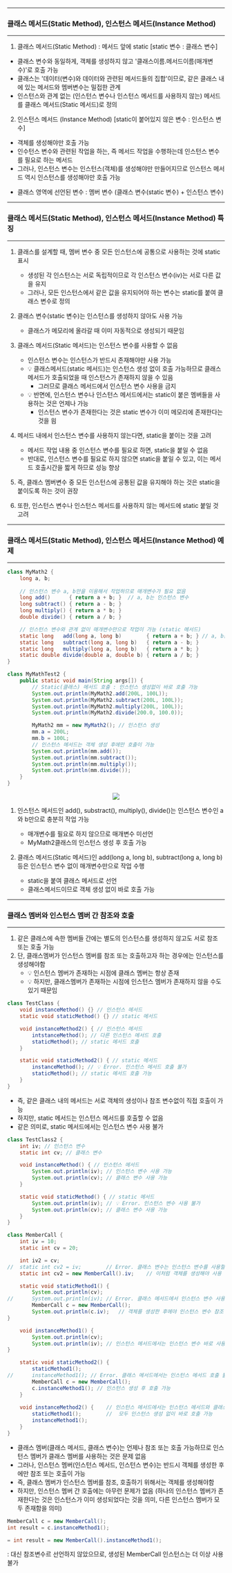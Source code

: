 -----
### 클래스 메서드(Static Method), 인스턴스 메서드(Instance Method)
-----
1. 클래스 메서드(Static Method) : 메서드 앞에 static [static 변수 : 클래스 변수]
  - 클래스 변수와 동일하게, 객체를 생성하지 않고 '클래스이름.메서드이름(매개변수)'로 호출 가능
  - 클래스는 '데이터(변수)와 데이터와 관련된 메서드들의 집합'이므로, 같은 클래스 내에 있는 메서드와 멤버변수는 밀접한 관계
  - 인스턴스와 관계 없는 (인스턴스 변수나 인스턴스 메서드를 사용하지 않는) 메서드를 클래스 메서드(Static 메서드)로 정의
    
2. 인스턴스 메서드 (Instance Method) [static이 붙어있지 않은 변수 : 인스턴스 변수]
  - 객체를 생성해야만 호출 가능
  - 인수턴스 변수와 관련된 작업을 하는, 즉 메서드 작업을 수행하는데 인스턴스 변수를 필요로 하는 메서드
  - 그러나, 인스턴스 변수는 인스턴스(객체)를 생성해야만 만들어지므로 인스턴스 메서드 역시 인스턴스를 생성해야만 호출 가능

* 클래스 영역에 선언된 변수 : 멤버 변수 (클래스 변수(static 변수) + 인스턴스 변수)

-----
### 클래스 메서드(Static Method), 인스턴스 메서드(Instance Method) 특징
-----
1. 클래스를 설계할 때, 멤버 변수 중 모든 인스턴스에 공통으로 사용하는 것에 static 표시
   - 생성된 각 인스턴스는 서로 독립적이므로 각 인스턴스 변수(iv)는 서로 다른 값을 유지
   - 그러나, 모든 인스턴스에서 같은 값을 유지되어야 하는 변수는 static를 붙여 클래스 변수로 정의
  
2. 클래스 변수(static 변수)는 인스턴스를 생성하지 않아도 사용 가능
   - 클래스가 메모리에 올라갈 때 이미 자동적으로 생성되기 때문임
  
3. 클래스 메서드(Static 메서드)는 인스턴스 변수를 사용할 수 없음
   - 인스턴스 변수는 인스턴스가 반드시 존재해야만 사용 가능
   - 💡 클래스메서드(static 메서드)는 인스턴스 생성 없이 호출 가능하므로 클래스 메서드가 호출되었을 때 인스턴스가 존재하지 않을 수 있음
     + 그러므로 클래스 메서드에서 인스턴스 변수 사용을 금지
   - 💡 반면에, 인스턴스 변수나 인스턴스 메서드에서는 static이 붙은 멤버들을 사용하는 것은 언제나 가능
     + 인스턴스 변수가 존재한다는 것은 static 변수가 이미 메모리에 존재한다는 것을 읨

4. 메서드 내에서 인스턴스 변수를 사용하지 않는다면, static을 붙이는 것을 고려
   - 메서드 작업 내용 중 인스턴스 변수를 필요로 하면, static을 붙일 수 없음
   - 반대로, 인스턴스 변수를 필요로 하지 않으면 static을 붙일 수 있고, 이는 메서드 호출시간을 짧게 하므로 성능 향상

5. 즉, 클래스 멤버변수 중 모든 인스턴스에 공통된 값을 유지해야 하는 것은 static을 붙이도록 하는 것이 권장
6. 또한, 인스턴스 변수나 인스턴스 메서드를 사용하지 않는 메서드에 static 붙일 것 고려

-----
### 클래스 메서드(Static Method), 인스턴스 메서드(Instance Method) 예제
-----
```java
class MyMath2 {
	long a, b;
	
	// 인스턴스 변수 a, b만을 이용해서 작업하므로 매개변수가 필요 없음
	long add() 	    { return a + b; }  // a, b는 인스턴스 변수
	long subtract() { return a - b; }
	long multiply() { return a * b; }
	double divide() { return a / b; }

	// 인스턴스 변수와 관계 없이 매개변수만으로 작업이 가능 (static 메서드)
	static long   add(long a, long b) 	   	 { return a + b; } // a, b는 지역 변수
	static long   subtract(long a, long b)   { return a - b; }
	static long   multiply(long a, long b)	 { return a * b; }
	static double divide(double a, double b) { return a / b; }
}

class MyMathTest2 {
	public static void main(String args[]) {
		// Static(클래스) 메서드 호출 : 인스턴스 생성없이 바로 호출 가능
		System.out.println(MyMath2.add(200L, 100L));
		System.out.println(MyMath2.subtract(200L, 100L));
		System.out.println(MyMath2.multiply(200L, 100L));
		System.out.println(MyMath2.divide(200.0, 100.0));

		MyMath2 mm = new MyMath2(); // 인스턴스 생성
		mm.a = 200L;
		mm.b = 100L;
		// 인스턴스 메서드는 객체 생성 후에만 호출이 가능
		System.out.println(mm.add());
		System.out.println(mm.subtract());
		System.out.println(mm.multiply());
		System.out.println(mm.divide());
	}
}
```
<div align="center">
<img src="https://github.com/sooyounghan/JavaScript/assets/34672301/4b5a0aaa-b1d0-45a2-abe2-ab7a7d331c95">
</div>

1. 인스턴스 메서드인 add(), substract(), multiply(), divide()는 인스턴스 변수인 a와 b만으로 충분히 작업 가능
   - 매개변수를 필요로 하지 않으므로 매개변수 미선언
   - MyMath2클래스의 인스턴스 생성 후 호출 가능

2. 클래스 메서드(Static 메서드)인 add(long a, long b), subtract(long a, long b) 등은 인스턴스 변수 없이 매개변수만으로 작업 수행
   - static을 붙여 클래스 메서드로 선언
   - 클래스메서드이므로 객체 생성 없이 바로 호출 가능

-----
### 클래스 멤버와 인스턴스 멤버 간 참조와 호출
-----
1. 같은 클래스에 속한 멤버들 간에는 별도의 인스턴스를 생성하지 않고도 서로 참조 또는 호출 가능
2. 단, 클래스멤버가 인스턴스 멤버를 참조 또는 호출하고자 하는 경우에는 인스턴스를 생성해야함
   - 💡 인스턴스 멤버가 존재하는 시점에 클래스 멤버는 항상 존재
   - 💡 하지만, 클래스멤버가 존재하는 시점에 인스턴스 멤버가 존재하지 않을 수도 있기 때문임
```java
class TestClass {
	void instanceMethod() {} // 인스턴스 메서드
	static void staticMethod() {} // static 메서드

	void instanceMethod2() { // 인스턴스 메서드
		intstanceMethod(); // 다른 인스턴스 메서드 호출
		staticMethod(); // static 메서드 호출
	}

	static void staticMethod2() { // static 메서드
		instanceMethod(); // 💡 Error. 인스턴스 메서드 호출 불가
		staticMethod(); // static 메서드 호출 가능
	}
}
```
   - 즉, 같은 클래스 내의 메서드는 서로 객체의 생성이나 참조 변수없이 직접 호출이 가능
   - 하지만, static 메서드는 인스턴스 메서드를 호출할 수 없음
   - 같은 의미로, static 메서드에서는 인스턴스 변수 사용 불가
     
```java
class TestClass2 {
	int iv; // 인스턴스 변수
	static int cv; // 클래스 변수

	void instanceMethod() { // 인스턴스 메서드
		System.out.println(iv); // 인스턴스 변수 사용 가능
		System.out.println(cv); // 클래스 변수 사용 가능
	}

	static void staticMethod() { // static 메서드
		System.out.println(iv); // 💡 Error. 인스턴스 변수 사용 불가
		System.out.println(cv); // 클래스 변수 사용 가능
	}
}
```
```java
class MemberCall {
	int iv = 10;
	static int cv = 20;

	int iv2 = cv;
//	static int cv2 = iv;		// Error. 클래스 변수는 인스턴스 변수를 사용할 수 없음
	static int cv2 = new MemberCall().iv;	 // 이처럼 객체를 생성해야 사용 가능

	static void staticMethod1() {
		System.out.println(cv);
//		System.out.println(iv); // Error. 클래스 메서드에서 인스턴스 변수 사용 불가
		MemberCall c = new MemberCall();	
		System.out.println(c.iv);   // 객체를 생성한 후에야 인스턴스 변수 참조 가능
}

	void instanceMethod1() {
		System.out.println(cv);		
		System.out.println(iv); // 인스턴스 메서드에서는 인스턴스 변수 바로 사용 가능
}

	static void staticMethod2() {
		staticMethod1();
//		instanceMethod1(); // Error. 클래스 메서드에서는 인스턴스 메서드 호출 불가
		MemberCall c = new MemberCall();
		c.instanceMethod1(); // 인스턴스 생성 후 호출 가능
 	}
	
	void instanceMethod2() {	// 인스턴스 메서드에서는 인스턴스 메서드와 클래스 메서드 가능
		staticMethod1();		//  모두 인스턴스 생성 없이 바로 호출 가능
		instanceMethod1();
	}
}
```

   - 클래스 멤버(클래스 메서드, 클래스 변수)는 언제나 참조 또는 호출 가능하므로 인스턴스 멤버가 클래스 멤버를 사용하는 것은 문제 없음
   - 그러나, 인스턴스 멤버(인스턴스 메서드, 인스턴스 변수)는 반드시 객체를 생성한 후에만 참조 또는 호출이 가능
   - 즉, 클래스 멤버가 인스턴스 멤버를 참조, 호출하기 위해서는 객체를 생성해야함
   - 하지만, 인스턴스 멤버 간 호출에는 아무런 문제가 없음 (하나의 인스턴스 멤버가 존재한다는 것은 인스턴스가 이미 생성되었다는 것을 의미, 다른 인스턴스 멤버가 모두 존재함을 의미)

```java
MemberCall c = new MemberCall();
int result = c.instanceMethod1();

= int result = new MemberCall().instanceMethod1();
```
: 대신 참조변수르 선언하지 않았으므로, 생성된 MemberCall 인스턴스는 더 이상 사용 불가

